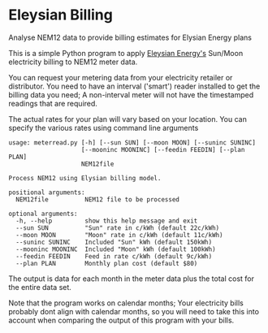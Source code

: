 # Eleysian Billing
Analyse NEM12 data to provide billing estimates for Elysian Energy plans

This is a simple Python program to apply [Eleysian Energy's](https://eleysianenergy.com.au) Sun/Moon electricity billing to NEM12 meter data.  

You can request your metering data from your electricity retailer or distributor.  You need to have an interval ('smart') reader installed to get the billing data you need;  A non-interval meter will not have the timestamped readings that are required.

The actual rates for your plan will vary based on your location.  You can specify the various rates using command line arguments

```
usage: meterread.py [-h] [--sun SUN] [--moon MOON] [--suninc SUNINC]
                    [--mooninc MOONINC] [--feedin FEEDIN] [--plan PLAN]
                    NEM12file

Process NEM12 using Elysian billing model.

positional arguments:
  NEM12file          NEM12 file to be processed

optional arguments:
  -h, --help         show this help message and exit
  --sun SUN          "Sun" rate in c/kWh (default 22c/kWh)
  --moon MOON        "Moon" rate in c/kWh (default 11c/kWh)
  --suninc SUNINC    Included "Sun" kWh (default 150kWh)
  --mooninc MOONINC  Included "Moon" kWh (default 100kWh)
  --feedin FEEDIN    Feed in rate c/kWh (default 9c/kWh)
  --plan PLAN        Monthly plan cost (default $80)
  ```

  The output is data for each month in the meter data plus the total cost for the entire data set.

  Note that the program works on calendar months; Your electricity bills probably dont align with calendar months, so you will need to take this into account when comparing the output of this program with your bills.